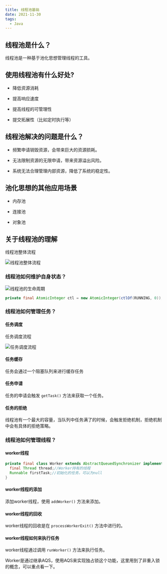 ```yaml
---
title: 线程池基础
date: 2021-11-30
tags:
  - Java
---
```



## 线程池是什么？

线程池是一种基于池化思想管理线程的工具。

## 使用线程池有什么好处?

- 降低资源消耗

- 提高响应速度

- 提高线程的可管理性

- 提交拓展性（比如定时执行等）

## 线程池解决的问题是什么？

- 频繁申请销毁资源，会带来巨大的资源损耗。

- 无法限制资源的无限申请，带来资源溢出风险。

- 系统无法合理管理内部资源，降低了系统的稳定性。

## 池化思想的其他应用场景

- 内存池

- 连接池

- 对象池

## 关于线程池的理解

线程池整体流程

![线程池整体流程](https://raw.githubusercontent.com/peiel/oss/master/uPic/QeZ4VK.jpg)

### 线程池如何维护自身状态？

![线程池的生命周期](https://raw.githubusercontent.com/peiel/oss/master/uPic/Cke0my.jpg)

```java
private final AtomicInteger ctl = new AtomicInteger(ctlOf(RUNNING, 0));
```

### 线程池如何管理任务？

#### 任务调度

任务调度流程

![任务调度流程](https://raw.githubusercontent.com/peiel/oss/master/uPic/sE7lun.jpg)

#### 任务缓存

任务会通过一个阻塞队列来进行缓存任务

#### 任务申请

任务的申请会触发 `getTask()` 方法来获取一个任务。

#### 任务的拒绝

线程池有一个最大的容量，当队列中任务满了的时候，会触发拒绝机制，拒绝机制中会有具体的拒绝策略。

### 线程池如何管理线程？

#### worker线程

```java
private final class Worker extends AbstractQueuedSynchronizer implements Runnable{
  final Thread thread;//Worker持有的线程
  Runnable firstTask;//初始化的任务，可以为null
}
```

#### worker线程的添加

添加worker线程，使用 `addWorker()` 方法来添加。

#### worker线程的回收

worker线程的回收是在 `processWorkerExit()` 方法中进行的。

#### worker线程如何来执行任务

worker线程通过调用 `runWorker()` 方法来执行任务。

Worker是通过继承AQS，使用AQS来实现独占锁这个功能，这里用到了非重入锁的概念，可以重点看一下。
